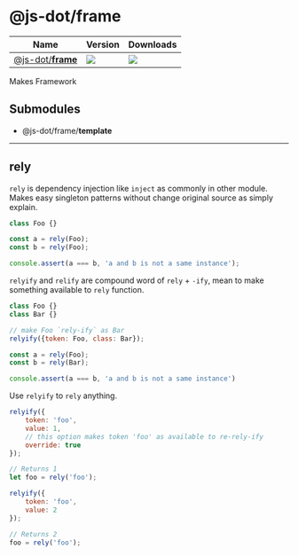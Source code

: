 # @js-dot/frame

| Name                                                            | Version                                        | Downloads                                        |
|-----------------------------------------------------------------|------------------------------------------------|--------------------------------------------------|
| [@js-dot/__frame__   ](https://npmjs.com/package/@js-dot/frame) | ![](https://img.shields.io/npm/v/@js-dot/core) | ![](https://img.shields.io/npm/dm/@js-dot/frame) |

Makes Framework

## Submodules

* @js-dot/frame/__template__

---

## rely

`rely` is dependency injection like `inject` as commonly in other module.
Makes easy singleton patterns without change original source as simply explain.

```js
class Foo {}

const a = rely(Foo);
const b = rely(Foo);

console.assert(a === b, 'a and b is not a same instance');
```

`relyify` and `relify` are compound word of `rely` + `-ify`,  mean to make something available to `rely` function.

```js
class Foo {}
class Bar {}

// make Foo `rely-ify` as Bar
relyify({token: Foo, class: Bar});

const a = rely(Foo);
const b = rely(Bar);

console.assert(a === b, 'a and b is not a same instance')
```

Use `relyify` to `rely` anything.

```js
relyify({
    token: 'foo',
    value: 1,
    // this option makes token 'foo' as available to re-rely-ify
    override: true
});

// Returns 1
let foo = rely('foo');

relyify({
    token: 'foo',
    value: 2
});

// Returns 2
foo = rely('foo');
```